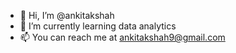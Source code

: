 - 👋 Hi, I’m @ankitakshah
- 🌱 I’m currently learning data analytics
- 📫 You can reach me at ankitakshah9@gmail.com

<!---
ankitakshah/ankitakshah is a ✨ special ✨ repository because its `README.md` (this file) appears on your GitHub profile.
You can click the Preview link to take a look at your changes.
--->

